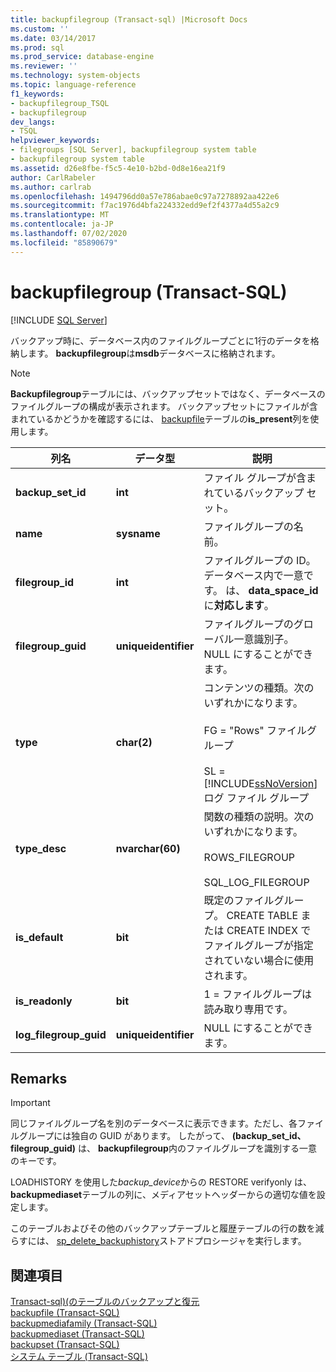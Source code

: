 ```yaml
---
title: backupfilegroup (Transact-sql) |Microsoft Docs
ms.custom: ''
ms.date: 03/14/2017
ms.prod: sql
ms.prod_service: database-engine
ms.reviewer: ''
ms.technology: system-objects
ms.topic: language-reference
f1_keywords:
- backupfilegroup_TSQL
- backupfilegroup
dev_langs:
- TSQL
helpviewer_keywords:
- filegroups [SQL Server], backupfilegroup system table
- backupfilegroup system table
ms.assetid: d26e8fbe-f5c5-4e10-b2bd-0d8e16ea21f9
author: CarlRabeler
ms.author: carlrab
ms.openlocfilehash: 1494796dd0a57e786abae0c97a7278892aa422e6
ms.sourcegitcommit: f7ac1976d4bfa224332edd9ef2f4377a4d55a2c9
ms.translationtype: MT
ms.contentlocale: ja-JP
ms.lasthandoff: 07/02/2020
ms.locfileid: "85890679"
---
```

# <a name="backupfilegroup-transact-sql"></a>backupfilegroup (Transact-SQL)
[!INCLUDE [SQL Server](../../includes/applies-to-version/sqlserver.md)]

  バックアップ時に、データベース内のファイルグループごとに1行のデータを格納します。 **backupfilegroup**は**msdb**データベースに格納されます。  
  
> [!NOTE]  
>  **Backupfilegroup**テーブルには、バックアップセットではなく、データベースのファイルグループの構成が表示されます。 バックアップセットにファイルが含まれているかどうかを確認するには、 [backupfile](../../relational-databases/system-tables/backupfile-transact-sql.md)テーブルの**is_present**列を使用します。  
  
|列名|データ型|説明|  
|-----------------|---------------|-----------------|  
|**backup_set_id**|**int**|ファイル グループが含まれているバックアップ セット。|  
|**name**|**sysname**|ファイルグループの名前。|  
|**filegroup_id**|**int**|ファイルグループの ID。データベース内で一意です。 は、 **data_space_id**に**対応します**。|  
|**filegroup_guid**|**uniqueidentifier**|ファイルグループのグローバル一意識別子。 NULL にすることができます。|  
|**type**|**char(2)**|コンテンツの種類。次のいずれかになります。<br /><br /> FG = "Rows" ファイルグループ<br /><br /> SL = [!INCLUDE[ssNoVersion](../../includes/ssnoversion-md.md)] ログ ファイル グループ|  
|**type_desc**|**nvarchar(60)**|関数の種類の説明。次のいずれかになります。<br /><br /> ROWS_FILEGROUP<br /><br /> SQL_LOG_FILEGROUP |  
|**is_default**|**bit**|既定のファイルグループ。 CREATE TABLE または CREATE INDEX でファイルグループが指定されていない場合に使用されます。|  
|**is_readonly**|**bit**|1 = ファイルグループは読み取り専用です。|  
|**log_filegroup_guid**|**uniqueidentifier**|NULL にすることができます。|  
  
## <a name="remarks"></a>Remarks  
  
> [!IMPORTANT]  
>  同じファイルグループ名を別のデータベースに表示できます。ただし、各ファイルグループには独自の GUID があります。 したがって、 **(backup_set_id、filegroup_guid)** は、 **backupfilegroup**内のファイルグループを識別する一意のキーです。  
  
 LOADHISTORY を使用した*backup_device*からの RESTORE verifyonly は、 **backupmediaset**テーブルの列に、メディアセットヘッダーからの適切な値を設定します。  
  
 このテーブルおよびその他のバックアップテーブルと履歴テーブルの行の数を減らすには、 [sp_delete_backuphistory](../../relational-databases/system-stored-procedures/sp-delete-backuphistory-transact-sql.md)ストアドプロシージャを実行します。  
  
## <a name="see-also"></a>関連項目  
 [Transact-sql&#41;&#40;のテーブルのバックアップと復元](../../relational-databases/system-tables/backup-and-restore-tables-transact-sql.md)   
 [backupfile &#40;Transact-SQL&#41;](../../relational-databases/system-tables/backupfile-transact-sql.md)   
 [backupmediafamily &#40;Transact-SQL&#41;](../../relational-databases/system-tables/backupmediafamily-transact-sql.md)   
 [backupmediaset &#40;Transact-SQL&#41;](../../relational-databases/system-tables/backupmediaset-transact-sql.md)   
 [backupset &#40;Transact-SQL&#41;](../../relational-databases/system-tables/backupset-transact-sql.md)   
 [システム テーブル &#40;Transact-SQL&#41;](../../relational-databases/system-tables/system-tables-transact-sql.md)  
  
  
